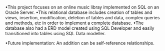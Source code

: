 •This project focuses on an online music libray implemented on SQL on an Oracle Server. 
•This relational database includes creation of tables and views, insertion, modification, deletion of tables and data, complex queries and methods, etc in order to implement a complete database. 
•The database also had a ERD model created using SQL Developer and easily transitioned into tables using SQL Data modeller.

•Future implementation: An addition can be self-reference relationships.
